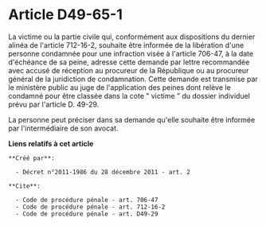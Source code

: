 # Article D49-65-1

La victime ou la partie civile qui, conformément aux dispositions du dernier alinéa de l'article 712-16-2, souhaite être
informée de la libération d'une personne condamnée pour une infraction visée à l'article 706-47, à la date d'échéance de sa
peine, adresse cette demande par lettre recommandée avec accusé de réception au procureur de la République ou au procureur
général de la juridiction de condamnation. Cette demande est transmise par le ministère public au juge de l'application des
peines dont relève le condamné pour être classée dans la cote " victime ” du dossier individuel prévu par l'article D.
49-29. 

La personne peut préciser dans sa demande qu'elle souhaite être informée par l'intermédiaire de son avocat.

**Liens relatifs à cet article**

	**Créé par**:

	  - Décret n°2011-1986 du 28 décembre 2011 - art. 2

	**Cite**:

	  - Code de procédure pénale - art. 706-47
	  - Code de procédure pénale - art. 712-16-2
	  - Code de procédure pénale - art. D49-29
